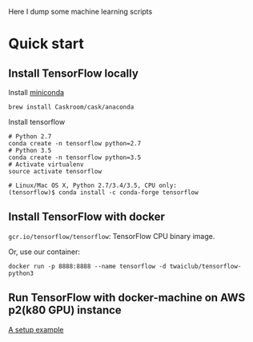 Here I dump some machine learning scripts

# Quick start

## Install TensorFlow locally

Install [miniconda](http://conda.pydata.org/miniconda.html)

```
brew install Caskroom/cask/anaconda
```

Install tensorflow

```
# Python 2.7
conda create -n tensorflow python=2.7
# Python 3.5
conda create -n tensorflow python=3.5
# Activate virtualenv
source activate tensorflow

# Linux/Mac OS X, Python 2.7/3.4/3.5, CPU only:
(tensorflow)$ conda install -c conda-forge tensorflow
```

## Install TensorFlow with docker

`gcr.io/tensorflow/tensorflow`: TensorFlow CPU binary image.

Or, use our container:

`docker run -p 8888:8888 --name tensorflow -d twaiclub/tensorflow-python3`

## Run TensorFlow with docker-machine on AWS p2(k80 GPU) instance

[A setup example](provision/setup.sh)
